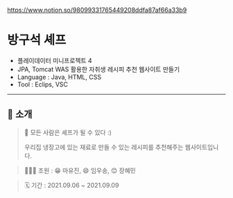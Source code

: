 https://www.notion.so/98099331765449208ddfa87af66a33b9
# 방구석 셰프
- 플레이데이터 미니프로젝트 4 
- JPA, Tomcat WAS 활용한 자취생 레시피 추천 웹사이트 만들기
- Language : Java, HTML, CSS
- Tool : Eclips, VSC


<hr>

## 📖 소개

> 🍝 모든 사람은 셰프가 될 수 있다 :)
> 
> 우리집 냉장고에 있는 재료로 만들 수 있는 레시피를 추천해주는 웹사이트입니다.

> 👩‍👧‍👧 조원 : 😁 마유진, 😄 임우송, 😊 장혜민

> 🗓 기간 : 2021.09.06 ~ 2021.09.09

